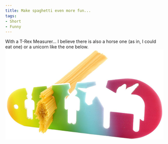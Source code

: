 ```yaml
---
title: Make spaghetti even more fun...
tags:
- Short
- Funny
---
```


With a T-Rex Measurer... I believe there is also a horse one (as in, I could eat one) or a unicorn like the one below. 
![](/images/static_52001c0be4b09bc7c9f838c9_52224ed3e4b0ba9919a3e0e1_55970601e4b0892edbf9d082_1435960834278__img.jpg)
